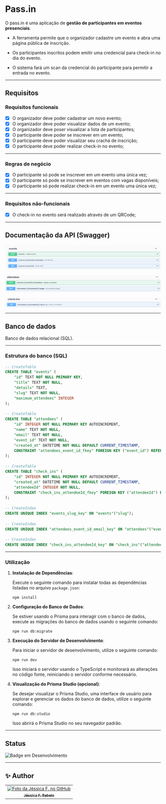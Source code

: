 # Pass.in

O pass.in é uma aplicação de **gestão de participantes em eventos presenciais**. 

- A ferramenta permite que o organizador cadastre um evento e abra uma página pública de inscrição.

- Os participantes inscritos podem emitir uma credencial para check-in no dia do evento.

- O sistema fará um scan da credencial do participante para permitir a entrada no evento.

___ 

## Requisitos

### Requisitos funcionais

- [x] O organizador deve poder cadastrar um novo evento;
- [x] O organizador deve poder visualizar dados de um evento;
- [x] O organizador deve poser visualizar a lista de participantes; 
- [x] O participante deve poder se inscrever em um evento;
- [x] O participante deve poder visualizar seu crachá de inscrição;
- [x] O participante deve poder realizar check-in no evento;

___

### Regras de negócio

- [x] O participante só pode se inscrever em um evento uma única vez;
- [x] O participante só pode se inscrever em eventos com vagas disponíveis;
- [x] O participante só pode realizar check-in em um evento uma única vez;

___

### Requisitos não-funcionais

- [x] O check-in no evento será realizado através de um QRCode;

___

## Documentação da API (Swagger)

![alt text](./src/assets/image.png)

![alt text](./src/assets/image-1.png)

![alt text](./src/assets/image-2.png)

___

## Banco de dados

Banco de dados relacional (SQL). 

___

### Estrutura do banco (SQL)

```sql
-- CreateTable
CREATE TABLE "events" (
    "id" TEXT NOT NULL PRIMARY KEY,
    "title" TEXT NOT NULL,
    "details" TEXT,
    "slug" TEXT NOT NULL,
    "maximum_attendees" INTEGER
);

-- CreateTable
CREATE TABLE "attendees" (
    "id" INTEGER NOT NULL PRIMARY KEY AUTOINCREMENT,
    "name" TEXT NOT NULL,
    "email" TEXT NOT NULL,
    "event_id" TEXT NOT NULL,
    "created_at" DATETIME NOT NULL DEFAULT CURRENT_TIMESTAMP,
    CONSTRAINT "attendees_event_id_fkey" FOREIGN KEY ("event_id") REFERENCES "events" ("id") ON DELETE RESTRICT ON UPDATE CASCADE
);

-- CreateTable
CREATE TABLE "check_ins" (
    "id" INTEGER NOT NULL PRIMARY KEY AUTOINCREMENT,
    "created_at" DATETIME NOT NULL DEFAULT CURRENT_TIMESTAMP,
    "attendeeId" INTEGER NOT NULL,
    CONSTRAINT "check_ins_attendeeId_fkey" FOREIGN KEY ("attendeeId") REFERENCES "attendees" ("id") ON DELETE RESTRICT ON UPDATE CASCADE
);

-- CreateIndex
CREATE UNIQUE INDEX "events_slug_key" ON "events"("slug");

-- CreateIndex
CREATE UNIQUE INDEX "attendees_event_id_email_key" ON "attendees"("event_id", "email");

-- CreateIndex
CREATE UNIQUE INDEX "check_ins_attendeeId_key" ON "check_ins"("attendeeId");
```

___

### Utilização

1. **Instalação de Dependências**:

   Execute o seguinte comando para instalar todas as dependências listadas no arquivo `package.json`:

   ```
   npm install
   ```

2. **Configuração do Banco de Dados**:

   Se estiver usando o Prisma para interagir com o banco de dados, execute as migrações do banco de dados usando o seguinte comando:

   ```
   npm run db:migrate
   ```

3. **Execução do Servidor de Desenvolvimento**:

   Para iniciar o servidor de desenvolvimento, utilize o seguinte comando:

   ```
   npm run dev
   ```

   Isso iniciará o servidor usando o TypeScript e monitorará as alterações no código fonte, reiniciando o servidor conforme necessário.


4. **Visualização do Prisma Studio (opcional)**:

   Se desejar visualizar o Prisma Studio, uma interface de usuário para explorar e gerenciar os dados do banco de dados, utilize o seguinte comando:

   ```
   npm run db:studio
   ```

   Isso abrirá o Prisma Studio no seu navegador padrão.

___

## Status

![Badge em Desenvolvimento](https://img.shields.io/static/v1?label=STATUS&message=CONCLUIDO&color=FF69B4&style=for-the-badge)

___

<h2> ✨ Author</h2>

<table>
  <tr>
    <td align="center">
      <a href="https://github.com/jessrbl">
        <img src="https://avatars3.githubusercontent.com/jessrbl" width="100px;" alt="Foto da Jéssica F. no GitHub"/><br>
        <sub>
          <b>Jéssica F. Rebelo</b>
        </sub>
      </a>
    </td>
  </tr>
</table>